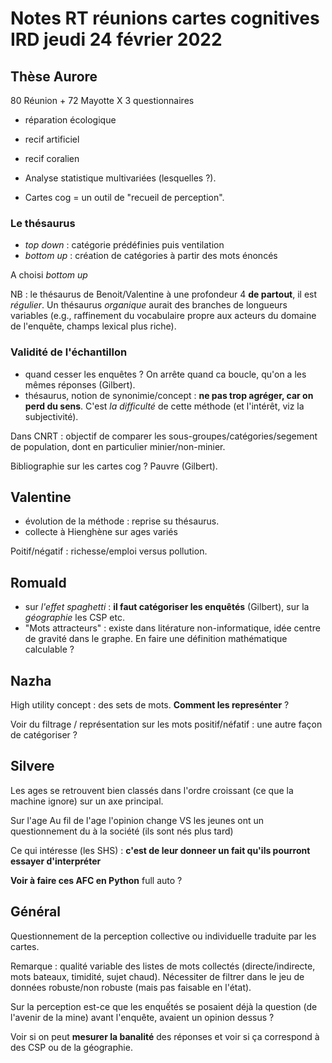 # Notes RT réunions cartes cognitives IRD jeudi 24 février 2022

## Thèse Aurore

80 Réunion + 72 Mayotte X 3 questionnaires

- réparation écologique
- recif artificiel
- recif coralien

- Analyse statistique multivariées (lesquelles ?).
- Cartes cog = un outil de "recueil de perception".

### Le thésaurus

- _top down_ : catégorie prédéfinies puis ventilation
- _bottom up_ : création de catégories à partir des mots énoncés

A choisi _bottom up_

NB : le thésaurus de Benoit/Valentine à une profondeur 4 **de partout**, il est _régulier_. Un thésaurus _organique_ aurait des branches de longueurs variables (e.g., raffinement du vocabulaire propre aux acteurs du domaine de l'enquête, champs lexical plus riche).

### Validité de l'échantillon

- quand cesser les enquêtes ? On arrête quand ca boucle, qu'on a les mêmes réponses (Gilbert).
- thésaurus, notion de synonimie/concept : **ne pas trop agréger, car on perd du sens**. C'est _la difficulté_ de cette méthode (et l'intérêt, viz la subjectivité).

Dans CNRT : objectif de comparer les sous-groupes/catégories/segement de population, dont en particulier minier/non-minier.

Bibliographie sur les cartes cog ? Pauvre (Gilbert).

## Valentine

- évolution de la méthode : reprise su thésaurus.
- collecte à Hienghène sur ages variés

Poitif/négatif : richesse/emploi versus pollution.

## Romuald

- sur _l'effet spaghetti_ : **il faut catégoriser les enquêtés** (Gilbert), sur la _géographie_ les CSP etc.
- "Mots attracteurs" : existe dans litérature non-informatique, idée centre de gravité dans le graphe. En faire une définition mathématique calculable ?

## Nazha

High utility concept : des sets de mots. **Comment les represénter** ?

Voir du filtrage / représentation sur les mots positif/néfatif : une autre façon de catégoriser ?

## Silvere

Les ages se retrouvent bien classés dans l'ordre croissant (ce que la machine ignore) sur un axe principal.

Sur l'age Au fil de l'age l'opinion change VS les jeunes ont un questionnement du à la société (ils sont nés plus tard)

Ce qui intéresse (les SHS) : **c'est de leur donneer un fait qu'ils pourront essayer d'interpréter**

**Voir à faire ces AFC en Python** full auto ?

## Général

Questionnement de la perception collective ou individuelle traduite par les cartes.

Remarque : qualité variable des listes de mots collectés (directe/indirecte, mots bateaux, timidité, sujet chaud). Nécessiter de filtrer dans le jeu de données robuste/non robuste (mais pas faisable en l'état).

Sur la perception est-ce que les enquếtés se posaient déjà la question (de l'avenir de la mine) avant l'enquête, avaient un opinion dessus ?

Voir si on peut **mesurer la banalité** des réponses et voir si ça correspond à des CSP ou de la géographie.
